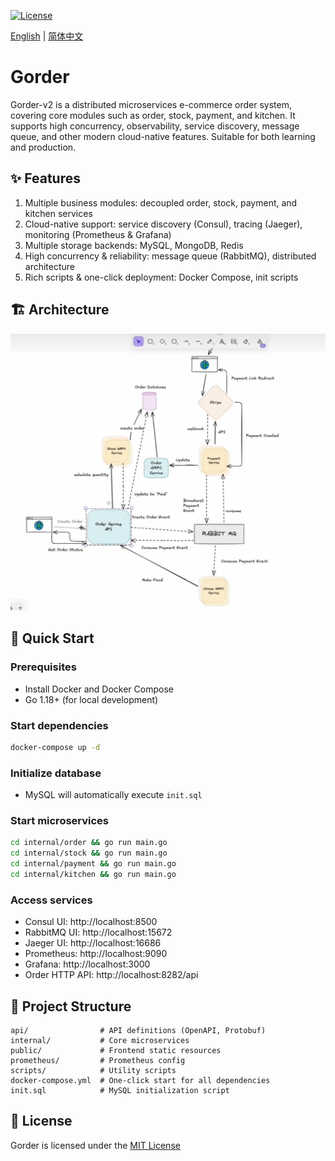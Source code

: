 [![License](https://img.shields.io/badge/License-MIT-yellow.svg)](https://opensource.org/licenses/MIT)

<!-- ![logo](./docs/images/logo.png) -->

[English](README_en.md) | [简体中文](README_cn.md)

# Gorder

Gorder-v2 is a distributed microservices e-commerce order system, covering core modules such as order, stock, payment, and kitchen. It supports high concurrency, observability, service discovery, message queue, and other modern cloud-native features. Suitable for both learning and production.

## ✨ Features

1. Multiple business modules: decoupled order, stock, payment, and kitchen services
2. Cloud-native support: service discovery (Consul), tracing (Jaeger), monitoring (Prometheus & Grafana)
3. Multiple storage backends: MySQL, MongoDB, Redis
4. High concurrency & reliability: message queue (RabbitMQ), distributed architecture
5. Rich scripts & one-click deployment: Docker Compose, init scripts

## 🏗️ Architecture

![Architecture](.\images\architecture.jpg)

## 🚀 Quick Start

### Prerequisites

- Install Docker and Docker Compose
- Go 1.18+ (for local development)

### Start dependencies

```bash
docker-compose up -d
```

### Initialize database

- MySQL will automatically execute `init.sql`

### Start microservices

```bash
cd internal/order && go run main.go
cd internal/stock && go run main.go
cd internal/payment && go run main.go
cd internal/kitchen && go run main.go
```

### Access services

- Consul UI: http://localhost:8500
- RabbitMQ UI: http://localhost:15672
- Jaeger UI: http://localhost:16686
- Prometheus: http://localhost:9090
- Grafana: http://localhost:3000
- Order HTTP API: http://localhost:8282/api

## 📂 Project Structure

```text
api/                # API definitions (OpenAPI, Protobuf)
internal/           # Core microservices
public/             # Frontend static resources
prometheus/         # Prometheus config
scripts/            # Utility scripts
docker-compose.yml  # One-click start for all dependencies
init.sql            # MySQL initialization script
```

## 📝 License

Gorder is licensed under the [MIT License](LICENSE)
